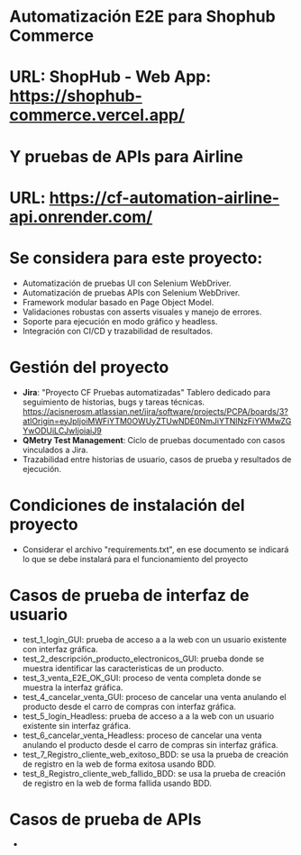 # Automatización E2E para Shophub Commerce
# URL: ShopHub - Web App: https://shophub-commerce.vercel.app/
# Y pruebas de APIs para Airline
# URL: https://cf-automation-airline-api.onrender.com/
#
# Se considera para este proyecto:
- Automatización de pruebas UI con Selenium WebDriver.
- Automatización de pruebas APIs con Selenium WebDriver.
- Framework modular basado en Page Object Model.
- Validaciones robustas con asserts visuales y manejo de errores.
- Soporte para ejecución en modo gráfico y headless.
- Integración con CI/CD y trazabilidad de resultados.

# Gestión del proyecto
- **Jira**: "Proyecto CF Pruebas automatizadas" Tablero dedicado para seguimiento de historias, bugs y tareas técnicas.
https://acisnerosm.atlassian.net/jira/software/projects/PCPA/boards/3?atlOrigin=eyJpIjoiMWFiYTM0OWUyZTUwNDE0NmJiYTNlNzFiYWMwZGYwODUiLCJwIjoiaiJ9
- **QMetry Test Management**: Ciclo de pruebas documentado con casos vinculados a Jira.
- Trazabilidad entre historias de usuario, casos de prueba y resultados de ejecución.

# Condiciones de instalación del proyecto
- Considerar el archivo "requirements.txt", en ese documento se indicará lo que se debe instalará para el funcionamiento del proyecto

# Casos de prueba de interfaz de usuario
- test_1_login_GUI: prueba de acceso a a la web con un usuario existente con interfaz gráfica.
- test_2_descripción_producto_electronicos_GUI: prueba donde se muestra identificar las caracteristicas de un producto.
- test_3_venta_E2E_OK_GUI: proceso de venta completa donde se muestra la interfaz gráfica.
- test_4_cancelar_venta_GUI: proceso de cancelar una venta anulando el producto desde el carro de compras con interfaz gráfica.
- test_5_login_Headless: prueba de acceso a a la web con un usuario existente sin interfaz gráfica.
- test_6_cancelar_venta_Headless: proceso de cancelar una venta anulando el producto desde el carro de compras sin interfaz gráfica. 
- test_7_Registro_cliente_web_exitoso_BDD: se usa la prueba de creación de registro en la web de forma exitosa usando BDD.
- test_8_Registro_cliente_web_fallido_BDD: se usa la prueba de creación de registro en la web de forma fallida usando BDD.

# Casos de prueba de APIs
-
